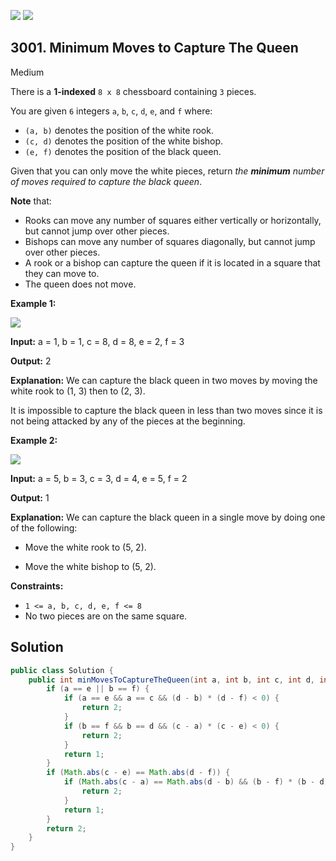 [![](https://img.shields.io/github/stars/javadev/LeetCode-in-Java?label=Stars&style=flat-square)](https://github.com/javadev/LeetCode-in-Java)
[![](https://img.shields.io/github/forks/javadev/LeetCode-in-Java?label=Fork%20me%20on%20GitHub%20&style=flat-square)](https://github.com/javadev/LeetCode-in-Java/fork)

## 3001\. Minimum Moves to Capture The Queen

Medium

There is a **1-indexed** `8 x 8` chessboard containing `3` pieces.

You are given `6` integers `a`, `b`, `c`, `d`, `e`, and `f` where:

*   `(a, b)` denotes the position of the white rook.
*   `(c, d)` denotes the position of the white bishop.
*   `(e, f)` denotes the position of the black queen.

Given that you can only move the white pieces, return _the **minimum** number of moves required to capture the black queen_.

**Note** that:

*   Rooks can move any number of squares either vertically or horizontally, but cannot jump over other pieces.
*   Bishops can move any number of squares diagonally, but cannot jump over other pieces.
*   A rook or a bishop can capture the queen if it is located in a square that they can move to.
*   The queen does not move.

**Example 1:**

![](https://assets.leetcode.com/uploads/2023/12/21/ex1.png)

**Input:** a = 1, b = 1, c = 8, d = 8, e = 2, f = 3

**Output:** 2

**Explanation:** We can capture the black queen in two moves by moving the white rook to (1, 3) then to (2, 3).

It is impossible to capture the black queen in less than two moves since it is not being attacked by any of the pieces at the beginning. 

**Example 2:**

![](https://assets.leetcode.com/uploads/2023/12/21/ex2.png)

**Input:** a = 5, b = 3, c = 3, d = 4, e = 5, f = 2

**Output:** 1

**Explanation:** We can capture the black queen in a single move by doing one of the following:

- Move the white rook to (5, 2).

- Move the white bishop to (5, 2). 

**Constraints:**

*   `1 <= a, b, c, d, e, f <= 8`
*   No two pieces are on the same square.

## Solution

```java
public class Solution {
    public int minMovesToCaptureTheQueen(int a, int b, int c, int d, int e, int f) {
        if (a == e || b == f) {
            if (a == e && a == c && (d - b) * (d - f) < 0) {
                return 2;
            }
            if (b == f && b == d && (c - a) * (c - e) < 0) {
                return 2;
            }
            return 1;
        }
        if (Math.abs(c - e) == Math.abs(d - f)) {
            if (Math.abs(c - a) == Math.abs(d - b) && (b - f) * (b - d) < 0) {
                return 2;
            }
            return 1;
        }
        return 2;
    }
}
```